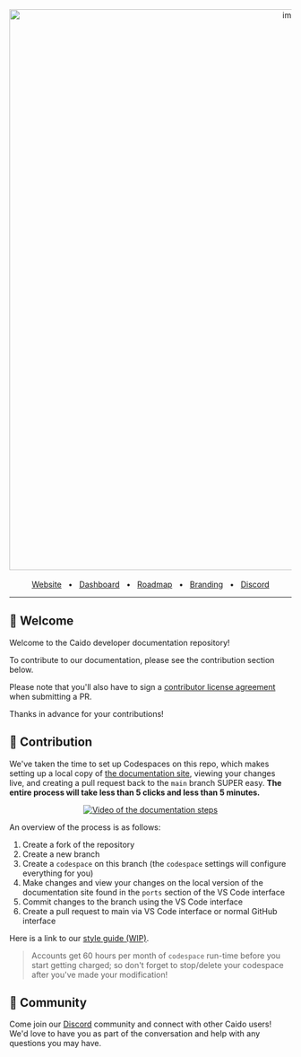 <div align="center">
  <img width="1000" alt="image" src="https://user-images.githubusercontent.com/6225588/211916659-567751d1-0225-402b-9141-4145c18b0834.png">

  <br />
  <br />
  <a href="https://caido.io/">Website</a>
  <span>&nbsp;&nbsp;•&nbsp;&nbsp;</span>
  <a href="https://dashboard.caido.io/">Dashboard</a>
  <span>&nbsp;&nbsp;•&nbsp;&nbsp;</span>
  <a href="https://links.caido.io/roadmap">Roadmap</a>
  <span>&nbsp;&nbsp;•&nbsp;&nbsp;</span>
  <a href="https://github.com/caido/caido/tree/main/brand">Branding</a>
  <span>&nbsp;&nbsp;•&nbsp;&nbsp;</span>
  <a href="https://links.caido.io/www-discord" target="_blank">Discord</a>
  <br />
  <hr />
</div>

## 👋 Welcome

Welcome to the Caido developer documentation repository!

To contribute to our documentation, please see the contribution section below.

Please note that you'll also have to sign a [contributor license agreement](https://cla-assistant.io/caido/documentation) when submitting a PR.

Thanks in advance for your contributions!

## 🔧 Contribution

We've taken the time to set up Codespaces on this repo, which makes setting up a local copy of [the documentation site](https://docs.caido.io), viewing your changes live, and creating a pull request back to the `main` branch SUPER easy. **The entire process will take less than 5 clicks and less than 5 minutes.**

<div align="center">
  <a href="https://www.loom.com/share/83b80d9f19db4ae3aab5eb831231d476" title="Process"><img src="https://cdn.loom.com/sessions/thumbnails/83b80d9f19db4ae3aab5eb831231d476-with-play.gif" alt="Video of the documentation steps" /></a>
</div>

An overview of the process is as follows:

1. Create a fork of the repository
1. Create a new branch
1. Create a `codespace` on this branch (the `codespace` settings will configure everything for you)
1. Make changes and view your changes on the local version of the documentation site found in the `ports` section of the VS Code interface
1. Commit changes to the branch using the VS Code interface
1. Create a pull request to main via VS Code interface or normal GitHub interface

Here is a link to our [style guide (WIP)](style-guide.md).

> Accounts get 60 hours per month of `codespace` run-time before you start getting charged; so don't forget to stop/delete your codespace after you've made your modification!

## 💚 Community

Come join our [Discord](https://links.caido.io/www-discord) community and connect with other Caido users! We'd love to have you as part of the conversation and help with any questions you may have.

